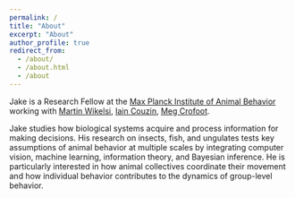 ```yaml
---
permalink: /
title: "About"
excerpt: "About"
author_profile: true
redirect_from: 
  - /about/
  - /about.html
  - /about
---
```


Jake is a Research Fellow at the [Max Planck Institute of Animal Behavior](https://www.ab.mpg.de/) working with [Martin Wikelsi](https://www.ab.mpg.de/wikelski), [Iain Couzin](https://www.ab.mpg.de/couzin), [Meg Crofoot](https://www.ab.mpg.de/crofoot).

Jake studies how biological systems acquire and process information for making decisions. His research on insects, fish, and ungulates tests key assumptions of animal behavior at multiple scales by integrating computer vision, machine learning, information theory, and Bayesian inference. He is particularly interested in how animal collectives coordinate their movement and how individual behavior contributes to the dynamics of group-level behavior.




